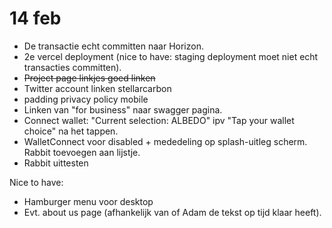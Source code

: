 # 14 feb

- De transactie echt committen naar Horizon.
- 2e vercel deployment (nice to have: staging deployment moet niet echt transacties committen).
- ~~Project page linkjes goed linken~~
- Twitter account linken stellarcarbon
- padding privacy policy mobile
- Linken van "for business" naar swagger pagina.
- Connect wallet: "Current selection: ALBEDO" ipv "Tap your wallet choice" na het tappen.
- WalletConnect voor disabled + mededeling op splash-uitleg scherm. Rabbit toevoegen aan lijstje.
- Rabbit uittesten

Nice to have:

- Hamburger menu voor desktop
- Evt. about us page (afhankelijk van of Adam de tekst op tijd klaar heeft).
